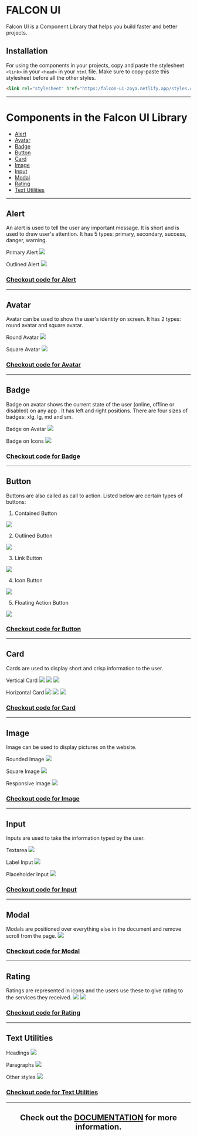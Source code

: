 # FALCON UI

Falcon UI is a Component Library that helps you build faster and better projects.

## Installation

For using the components in your projects, copy and paste the stylesheet `<link>` in your `<head>` in your `html` file. Make sure to copy-paste this stylesheet before all the other styles.

```html
<link rel="stylesheet" href="https:/falcon-ui-zoya.netlify.app/styles.css" />
```
---

# Components in the Falcon UI Library

-   [Alert](#alert)
-   [Avatar](#avatar)
-   [Badge](#badge)
-   [Button](#button)
-   [Card](#card)
-   [Image](#image)
-   [Input](#input)
-   [Modal](#modal)
-   [Rating](#rating)
-   [Text Utilities](#text-utilities)

---
## Alert

An alert is used to tell the user any important message. It is short and is used to draw user's attention.
It has 5 types: primary, secondary, success, danger, warning.

Primary Alert
<img src="./assets/images/readme-img/alert1.png">

Outlined Alert
<img src="./assets/images/readme-img/alert2.png">

### [Checkout code for Alert](https://falcon-ui-zoya.netlify.app/components/alert/alert.html)

---

## Avatar

Avatar can be used to show the user's identity on screen.
It has 2 types: round avatar and square avatar.

Round Avatar
<img src="./assets/images/readme-img/round-avatar.png">

Square Avatar
<img src="./assets/images/readme-img/square-avatar.png">

### [Checkout code for Avatar](https://falcon-ui-zoya.netlify.app/components/avatar/avatar.html)

---
## Badge

Badge on avatar shows the current state of the user (online, offline or disabled) on any app . It has left and right positions.
There are four sizes of badges: xlg, lg, md and sm.

Badge on Avatar
<img src="./assets/images/readme-img/badge-on-avatar.png">

Badge on Icons
<img src="./assets/images/readme-img/badge-on-icon.png">


### [Checkout code for Badge](https://falcon-ui-zoya.netlify.app/components/badge/badge.html)

---
## Button

Buttons are also called as call to action.
Listed below are certain types of buttons:

1. Contained Button 
<img src="./assets/images/readme-img/contained-btn.png">

2. Outlined Button
<img src="./assets/images/readme-img/outline-btn.png">

3. Link Button
<img src="./assets/images/readme-img/link-btn.png">

4. Icon Button
<img src="./assets/images/readme-img/icon-btn.png">

5. Floating Action Button
<img src="./assets/images/readme-img/floating-btn.png">

### [Checkout code for Button](https://falcon-ui-zoya.netlify.app/components/button/button.html)

---
## Card
Cards are used to display short and crisp information to the user.

Vertical Card
<img src="./assets/images/readme-img/card-vertical.png">
<img src="./assets/images/readme-img/card-vertical-dismiss.png">
<img src="./assets/images/readme-img/card-vertical-badge.png">

Horizontal Card
<img src="./assets/images/readme-img/card-horizontal.png">
<img src="./assets/images/readme-img/card-horizontal-dismiss.png">
<img src="./assets/images/readme-img/card-horizontal-badge.png">


### [Checkout code for Card](https://falcon-ui-zoya.netlify.app/components/card/card.html)

---
## Image
Image can be used to display pictures on the website.

Rounded Image
<img src="./assets/images/readme-img/image-round.png">

Square Image
<img src="./assets/images/readme-img/image-square.png">

Responsive Image
<img src="./assets/images/readme-img/image-resp.png">


### [Checkout code for Image](https://falcon-ui-zoya.netlify.app/components/image/image.html)

---
## Input
Inputs are used to take the information typed by the user.

Textarea
<img src="./assets/images/readme-img/textarea.png">

Label Input
<img src="./assets/images/readme-img/label.png">

Placeholder Input
<img src="./assets/images/readme-img/placeholder.png">


### [Checkout code for Input](https://falcon-ui-zoya.netlify.app/components/input/input.html)

---
## Modal
Modals are positioned over everything else in the document and remove scroll from the page.
<img src="./assets/images/readme-img/modal.png">


### [Checkout code for Modal](https://falcon-ui-zoya.netlify.app/components/modal/modal.html)

---
## Rating
Ratings are represented in icons and the users use these to give rating to the services they received.
<img src="./assets/images/readme-img/rating.png">
<img src="./assets/images/readme-img/unrated.png">


### [Checkout code for Rating](https://falcon-ui-zoya.netlify.app/components/rating/rating.html)

---
## Text Utilities
Headings
<img src="./assets/images/readme-img/heading.png">

Paragraphs
<img src="./assets/images/readme-img/smalltext.png">

Other styles
<img src="./assets/images/readme-img/otherstyle.png">


### [Checkout code for Text Utilities](https://falcon-ui-zoya.netlify.app/components/typography/typography.html)

---
<div align="center" >

## Check out the [DOCUMENTATION](https://falcon-ui-zoya.netlify.app/index.html) for more information.

</div>
